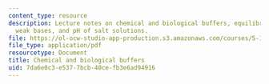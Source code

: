 ```yaml
---
content_type: resource
description: Lecture notes on chemical and biological buffers, equilibrium involving
  weak bases, and pH of salt solutions.
file: https://ol-ocw-studio-app-production.s3.amazonaws.com/courses/5-111-principles-of-chemical-science-fall-2008/7da6e0c3e5377bcb40cefb3e6ad94916_lecnotes22.pdf
file_type: application/pdf
resourcetype: Document
title: Chemical and biological buffers
uid: 7da6e0c3-e537-7bcb-40ce-fb3e6ad94916
---
```

